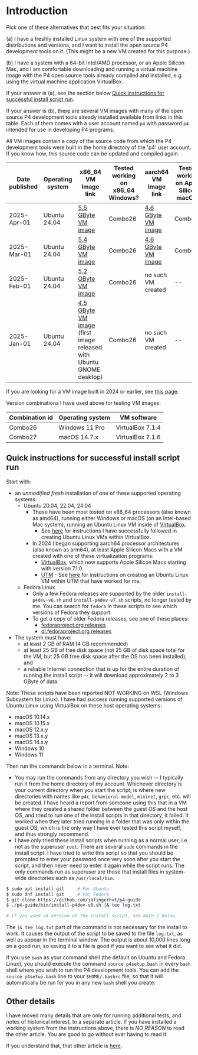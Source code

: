 # Introduction

Pick one of these alternatives that best fits your situation:

(a) I have a freshly installed Linux system with one of the supported
    distributions and versions, and I want to install the open source
    P4 development tools on it.  (This might be a new VM created for
    this purpose.)

(b) I have a system with a 64-bit Intel/AMD processor, or an Apple
    Silicon Mac, and I am comfortable downloading and running a
    virtual machine image with the P4 open source tools already
    compiled and installed, e.g. using the virtual machine application
    VirtualBox.

If your answer is (a), see the section below [Quick instructions for
successful install script
run](#quick-instructions-for-successful-install-script-run).

If your answer is (b), there are several VM images with many of the
open source P4 development tools already installed available from
links in this table.  Each of them comes with a user account named
`p4` with password `p4` intended for use in developing P4 programs.

All VM images contain a copy of the source code from which the P4
development tools were built in the home directory of the 'p4'
user account.  If you know how, this source code can be updated and
compiled again.

| Date published | Operating system | x86_64 VM Image link | Tested working on x86_64 Windows? | aarch64 VM Image link | Tested working on Apple Silicon macOS? |
| -------------- | ---------------- | -------------------- | --------------------- | ------------------------ | -------------------------- |
| 2025-Apr-01 | Ubuntu 24.04 | [5.5 GByte VM image](https://drive.google.com/file/d/1tWOKZtqNDKzk928f0b7rjje8nRHXk02c/view?usp=sharing) | Combo26 | [4.6 GByte VM image](https://drive.google.com/file/d/1SMs7AORZMwWUF9niGFBanqtKjDkSUsaV/view?usp=sharing) | Combo27 |
| 2025-Mar-01 | Ubuntu 24.04 | [5.4 GByte VM image](https://drive.google.com/file/d/1Khfsugub0Ar_eI-uxBsswbbnJMIcNZ4k/view?usp=sharing) | Combo26 | [4.6 GByte VM image](https://drive.google.com/file/d/1Joky3wfAyA0zz9GqCdNhjGA9eVRr2Ibe/view?usp=sharing) | Combo27 |
| 2025-Feb-01 | Ubuntu 24.04 | [5.2 GByte VM image](https://drive.google.com/file/d/13_D4c3WWilJKPjyioOM7Ie5ZFXV-xT4S/view?usp=sharing) | Combo26 | no such VM created | -- |
| 2025-Jan-01 | Ubuntu 24.04 | [4.5 GByte VM image](https://drive.google.com/file/d/14DI0Ovnn2eo3boFewWHg83xnhtF1jKjK/view?usp=sharing) (first image released with Ubuntu GNOME desktop) | Combo26 | no such VM created | -- |

If you are looking for a VM image built in 2024 or earlier, see [this
page](older-images.md).

Version combinations I have used above for testing VM images:

| Combination id | Operating system | VM software |
| -------------- | ---------------- | ----------- |
| Combo26 | Windows 11 Pro | VirtualBox 7.1.4 |
| Combo27 | macOS 14.7.x | VirtualBox 7.1.6 |


## Quick instructions for successful install script run

Start with:

+ an _unmodified_ _fresh_ installation of one of these supported
  operating systems:
  + Ubuntu 20.04, 22.04, 24.04
    + These have been most tested on x86_64 processors (also known as
      amd64), running either Windows or macOS (on an Intel-based Mac
      system), running an Ubuntu Linux VM inside of
      [VirtualBox](https://www.virtualbox.org).
      + See
        [here](https://github.com/jafingerhut/jafingerhut.github.com/blob/master/notes/macos-virtualbox-ubuntu-install-notes.md)
        for instructions I have successfully followed in creating
        Ubuntu Linux VMs within VirtualBox.
    + In 2024 I began supporting aarch64 processor architectures (also
      known as arm64), at least Apple Silicon Macs with a VM created
      with one of these virtualization programs:
      + [VirtualBox](https://www.virtualbox.org), which now supports
        Apple Silicon Macs starting with version 7.1.0.
      + [UTM](https://mac.getutm.app) - See
        [here](https://github.com/jafingerhut/jafingerhut.github.com/blob/master/notes/macos-utm-notes.md)
        for instructions on creating an Ubuntu Linux VM within UTM
        that have worked for me.
  + Fedora Linux
    + Only a few Fedora releases are supported by the older
      `install-p4dev-v6.sh` and `install-p4dev-v7.sh` scripts, no
      longer tested by me.  You can search for `fedora` in these
      scripts to see which versions of Fedora they support.
    + To get a copy of older Fedora releases, see one of these places:
      + [fedoraproject.org releases](https://archives.fedoraproject.org/pub/archive/fedora/linux/releases)
	  + [dl.fedoraproject.org releases](https://dl.fedoraproject.org/pub/fedora/linux/releases/)
+ The system must have:
  + at least 2 GB of RAM (4 GB recommended)
  + at least 25 GB of free disk space (not 25 GB of disk space total
    for the VM, but 25 GB free disk space after the OS has been
    installed), and
  + a reliable Internet connection that is up for the entire duration
    of running the install script -- it will download approximately 2
    to 3 GByte of data.

Note: These scripts have been reported NOT WORKING on WSL (Windows
Subsystem for Linux).  I have had success running supported versions
of Ubuntu Linux using VirtualBox on these host operating systems:

+ macOS 10.14.x
+ macOS 10.15.x
+ macOS 12.x.y
+ macOS 13.x.y
+ macOS 14.x.y
+ Windows 10
+ Windows 11

Then run the commands below in a terminal.  Note:
+ You may run the commands from any directory you wish -- I typically
  run it from the home directory of my account.  Whichever directory
  is your current directory when you start the script, is where new
  directories with names like `p4c`, `behavioral-model`, `mininet`,
  `grpc`, etc. will be created.  I have heard a report from someone
  using this that in a VM where they created a shared folder between
  the guest OS and the host OS, and tried to run one of the install
  scripts in that directory, it failed.  It worked when they later
  tried running in a folder that was only within the guest OS,
  which is the only way I have ever tested this script myself, and
  thus strongly recommend.
+ I have only tried these install scripts when running as a normal
  user, i.e. not as the superuser `root`.  There are several `sudo`
  commands in the install script.  I have tried to write this script
  so that you should be prompted to enter your password once very soon
  after you start the script, and then never need to enter it again
  while the script runs.  The only commands run as superuser are those
  that install files in system-wide directories such as
  `/usr/local/bin`.

```bash
$ sudo apt install git     # For Ubuntu
$ sudo dnf install git     # For Fedora
$ git clone https://github.com/jafingerhut/p4-guide
$ ./p4-guide/bin/install-p4dev-v8.sh |& tee log.txt

# If you used v8 version of the install script, see Note 1 below.
```

The `|& tee log.txt` part of the command is not necessary for the
install to work.  It causes the output of the script to be saved to
the file `log.txt`, as well as appear in the terminal window.  The
output is about 10,000 lines long on a good run, so saving it to a
file is good if you want to see what it did.

If you use `bash` as your command shell (the default on Ubuntu and
Fedora Linux), you should execute the command `source p4setup.bash` in
every `bash` shell where you wish to run the P4 development tools.
You can add the `source p4setup.bash` line to your `$HOME/.bashrc`
file, so that it will automatically be run for you in any new `bash`
shell you create.


## Other details

I have moved many details that are only for running additional tests,
and notes of historical interest, to a separate article.  If you have
installed a working system from the instructions above, there is _NO
REASON_ to read the other article.  You are good to go without ever
having to read it.

If you understand that, that other article is
[here](testing-history-and-other-details.md).

